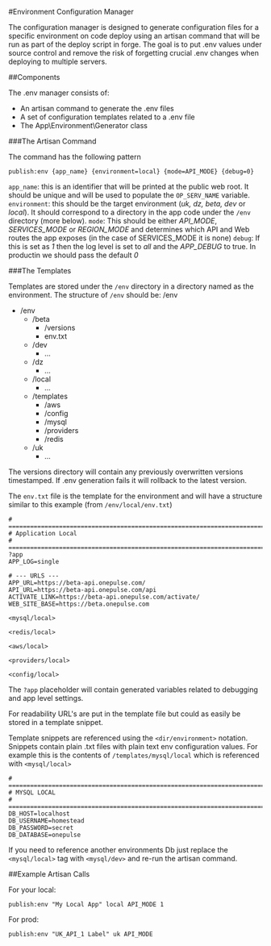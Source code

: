 #Environment Configuration Manager

The configuration manager is designed to generate configuration files for a specific environment on code deploy using an artisan command that will be run as part of the deploy script in forge. The goal is to put .env values under source control and remove the risk of forgetting crucial .env changes when deploying to multiple servers. 

##Components

The .env manager consists of:
 - An artisan command to generate the .env files
 - A set of configuration templates related to a .env file
 - The App\Environment\Generator class
 
###The Artisan Command

The command has the following pattern

	publish:env {app_name} {environment=local} {mode=API_MODE} {debug=0}
	
`app_name`: this is an identifier that will be printed at the public web root. It should be unique and will be used to populate the `OP_SERV_NAME` variable.
`environment`: this should be the target environment (_uk, dz, beta, dev_ or _local_). It should correspond to a directory in the app code under the `/env` directory (more below).
`mode`: This should be either _API\_MODE_, _SERVICES\_MODE_ or _REGION\_MODE_ and determines which API and Web routes the app exposes (in the case of SERVICES_MODE it is none)
`debug`: If this is set as _1_ then the log level is set to _all_ and the _APP\_DEBUG_ to true. In productin we should pass the default _0_

###The Templates

Templates are stored under the `/env` directory in a directory named as the environment. The structure of `/env` should be:
/env

- /env
	- /beta
		- /versions
		- env.txt
	- /dev
		- ...
	- /dz
		- ...
	- /local
		- ...
	- /templates
		- /aws
		- /config
		- /mysql
		- /providers
		- /redis
	- /uk
		- ...
		
The versions directory will contain any previously overwritten versions timestamped. If .env generation fails it will rollback to the latest version.

The `env.txt` file is the template for the environment and will have a structure similar to this example (from `/env/local/env.txt`)

	# ==============================================================================
	# Application Local
	# ==============================================================================
	?app
	APP_LOG=single
	
	# --- URLS ---
	APP_URL=https://beta-api.onepulse.com/
	API_URL=https://beta-api.onepulse.com/api
	ACTIVATE_LINK=https://beta-api.onepulse.com/activate/
	WEB_SITE_BASE=https://beta.onepulse.com
	
	<mysql/local>
	
	<redis/local>
	
	<aws/local>
	
	<providers/local>
	
	<config/local>
	
The `?app` placeholder will contain generated variables related to debugging and app level settings.

For readability URL's are put in the template file but could as easily be stored in a template snippet.

Template snippets are referenced using the `<dir/environment>` notation. Snippets contain plain .txt files with plain text env configuration values. For example this is the contents of `/templates/mysql/local` which is referenced with `<mysql/local>`

	# ==============================================================================
	# MYSQL LOCAL
	# ==============================================================================
	DB_HOST=localhost
	DB_USERNAME=homestead
	DB_PASSWORD=secret
	DB_DATABASE=onepulse
	
If you need to reference another environments Db just replace the `<mysql/local>` tag with `<mysql/dev>` and re-run the artisan command.

##Example Artisan Calls

For your local:
	
	publish:env "My Local App" local API_MODE 1
	
For prod:

	publish:env "UK_API_1 Label" uk API_MODE